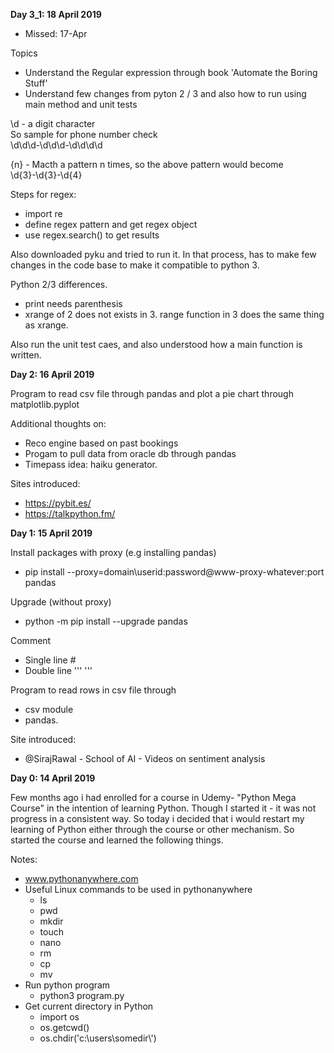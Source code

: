 <b> Day 3_1: 18 April 2019 </b>
- Missed: 17-Apr

Topics
- Understand the Regular expression through book 'Automate the Boring Stuff' 
- Understand few changes from pyton 2 / 3 and also how to run using main method and unit tests

\d - a digit character <br>
So sample for phone number check <br> 
\d\d\d-\d\d\d-\d\d\d\d

{n} - Macth a pattern n times, so the above pattern would become <br>
\d{3}-\d{3}-\d{4}

Steps for regex:
- import re
- define regex pattern and get regex object
- use regex.search() to get results 

Also downloaded pyku and tried to run it. In that process, has to make few changes in the code base to make it compatible to python 3. 

Python 2/3 differences.
- print needs parenthesis
- xrange of 2 does not exists in 3. range function in 3 does the same thing as xrange. 

Also run the unit test caes, and also understood how a main function is written.



<b> Day 2: 16 April 2019 </b>

Program to read csv file through pandas and plot a pie chart through matplotlib.pyplot

Additional thoughts on:
 - Reco engine based on past bookings 
 - Progam to pull data from oracle db through pandas
 - Timepass idea: haiku generator.

Sites introduced: 
- https://pybit.es/
- https://talkpython.fm/


<b> Day 1: 15 April 2019 </b>

Install packages with proxy (e.g installing pandas)
- pip install --proxy=domain\\userid:password@www-proxy-whatever:port pandas

Upgrade (without proxy)
- python -m pip install --upgrade pandas

Comment
- Single line #
- Double line ''' '''


Program to read rows in csv file through 
- csv module
- pandas.

Site introduced: 
- @SirajRawal - School of AI - Videos on sentiment analysis


<b> Day 0: 14 April 2019 </b>

Few months ago i had enrolled for a course in Udemy- "Python Mega Course" in the intention of learning Python. Though I started it - it was not progress in a consistent way. So today i decided that i would restart my learning of Python either through the course or other mechanism. So started the course and learned the following things.

Notes:
- www.pythonanywhere.com
- Useful Linux commands to be used in pythonanywhere
  - ls 
  - pwd
  - mkdir
  - touch
  - nano
  - rm 
  - cp
  - mv
- Run python program
  - python3 program.py
- Get current directory in Python
  - import os
  - os.getcwd()
  - os.chdir('c:\\users\\somedir\\')

